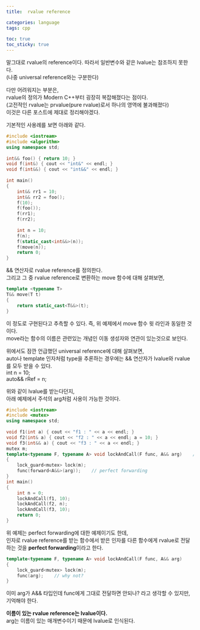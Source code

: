 ```yaml
---
title:  rvalue reference

categories: language  
tags: cpp
 
toc: true
toc_sticky: true
---
```


  
  
 말그대로 rvalue의 reference이다. 따라서 일반변수와 같은 lvalue는 참조하지 못한다.  
(나중 universal reference와는 구분한다)  
  
다만 어려워지는 부분은,  
rvalue의 정의가 Modern C++부터 굉장히 복잡해졌다는 점이다.  
(고전적인 rvalue는 prvalue(pure rvalue)로서 하나의 영역에 불과해졌다)  
이것은 다른 포스트에 제대로 정리해야겠다.  
  
기본적인 사용례를 보면 아래와 같다.  
```cpp  
#include <iostream>  
#include <algorithm>  
using namespace std;  
  
int&& foo() { return 10; }  
void f(int&) { cout << "int&" << endl; }  
void f(int&&) { cout << "int&&" << endl; }  
  
int main()  
{  
	int&& rr1 = 10;  
	int&& rr2 = foo();  
	f(10);   
	f(foo());   
	f(rr1);   
	f(rr2);   
  
	int n = 10;  
	f(n);   
	f(static_cast<int&&>(n));   
	f(move(n));   
	return 0;  
}  
```  
&& 연산자로 rvalue reference를 정의한다.  
그리고 그 중 rvalue reference로 변환하는 move 함수에 대해 살펴보면,  
```cpp  
template <typename T>  
T&& move(T t)  
{  
    return static_cast<T&&>(t);  
}  
```  
이 정도로 구현된다고 추측할 수 있다. 즉, 위 예제에서 move 함수 윗 라인과 동일한 것이다.  
move라는 함수의 이름은 관련있는 개념인 이동 생성자와 연관이 있는것으로 보인다.  
  
  
위에서도 잠깐 언급했던 universal reference에 대해 살펴보면,  
auto나 template 인자처럼 type을 추론하는 경우에는 && 연산자가 lvalue와 rvalue를 모두 받을 수 있다.  
int n = 10;  
auto&& rRef = n;  
  
위와 같이 lvalue를 받는다던지,  
아래 예제에서 주석의 arg처럼 사용이 가능한 것이다.  
```cpp  
#include <iostream>  
#include <mutex>  
using namespace std;  
  
void f1(int a) { cout << "f1 : " << a << endl; }  
void f2(int& a) { cout << "f2 : " << a << endl; a = 10; }  
void f3(int&& a) { cout << "f3 : " << a << endl; }  
mutex m;  
template<typename F, typename A> void lockAndCall(F func, A&& arg)    // arg는 lvalue, rvalue가 모두 가능하다  
{  
	lock_guard<mutex> lock(m);  
	func(forward<A&&>(arg));    // perfect forwarding  
}  
int main()  
{  
	int n = 0;  
	lockAndCall(f1, 10);   
	lockAndCall(f2, n);   
	lockAndCall(f3, 10);   
	return 0;  
}  
```  
위 예제는 perfect forwarding에 대한 예제이기도 한데,  
인자로 rvalue reference를 받는 함수에서 받은 인자를 다른 함수에게 rvalue로 전달하는 것을 **perfect forwarding**이라고 한다.  
  
```cpp  
template<typename F, typename A> void lockAndCall(F func, A&& arg)  
{  
	lock_guard<mutex> lock(m);  
	func(arg);    // why not?  
}  
```  
이미 arg가 A&& 타입인데 func에게 그대로 전달하면 안되나? 라고 생각할 수 있지만,  
기억해야 한다.  
  
**이름이 있는 rvalue reference는 lvalue이다.**  
arg는 이름이 있는 매개변수이기 때문에 lvalue로 인식된다.  
   
